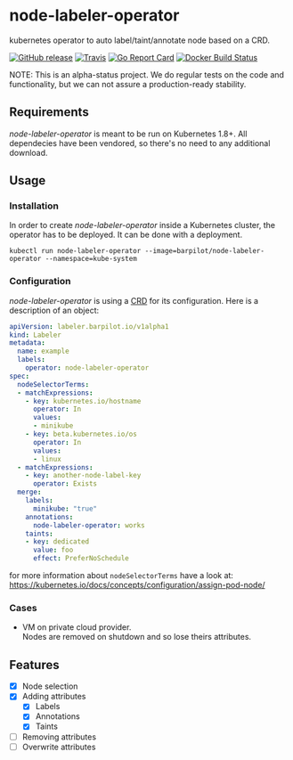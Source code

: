 # node-labeler-operator
kubernetes operator to auto label/taint/annotate node based on a CRD.

[![GitHub release](https://img.shields.io/github/release/barpilot/node-labeler-operator.svg)](https://github.com/barpilot/node-labeler-operator/releases)
[![Travis](https://img.shields.io/travis/barpilot/node-labeler-operator.svg)](https://travis-ci.org/barpilot/node-labeler-operator)
[![Go Report Card](https://goreportcard.com/badge/github.com/barpilot/node-labeler-operator)](https://goreportcard.com/report/github.com/barpilot/node-labeler-operator)
[![Docker Build Status](https://img.shields.io/docker/build/barpilot/node-labeler-operator.svg)](https://hub.docker.com/r/barpilot/node-labeler-operator/)

NOTE: This is an alpha-status project. We do regular tests on the code and functionality, but we can not assure a production-ready stability.

## Requirements

_node-labeler-operator_ is meant to be run on Kubernetes 1.8+. All dependecies have been vendored, so there's no need to any additional download.

## Usage

### Installation

In order to create _node-labeler-operator_ inside a Kubernetes cluster, the operator has to be deployed. It can be done with a deployment.
```
kubectl run node-labeler-operator --image=barpilot/node-labeler-operator --namespace=kube-system
```

### Configuration

_node-labeler-operator_ is using a [CRD](https://kubernetes.io/docs/concepts/api-extension/custom-resources/) for its configuration.
Here is a description of an object:
```yaml
apiVersion: labeler.barpilot.io/v1alpha1
kind: Labeler
metadata:
  name: example
  labels:
    operator: node-labeler-operator
spec:
  nodeSelectorTerms:
  - matchExpressions:
    - key: kubernetes.io/hostname
      operator: In
      values:
      - minikube
    - key: beta.kubernetes.io/os
      operator: In
      values:
      - linux
  - matchExpressions:
    - key: another-node-label-key
      operator: Exists
  merge:
    labels:
      minikube: "true"
    annotations:
      node-labeler-operator: works
    taints:
    - key: dedicated
      value: foo
      effect: PreferNoSchedule
```
for more information about `nodeSelectorTerms` have a look at: https://kubernetes.io/docs/concepts/configuration/assign-pod-node/

### Cases

- VM on private cloud provider.  
Nodes are removed on shutdown and so lose theirs attributes.

## Features
- [x] Node selection
- [x] Adding attributes
  - [x] Labels
  - [x] Annotations
  - [x] Taints
- [ ] Removing attributes
- [ ] Overwrite attributes
